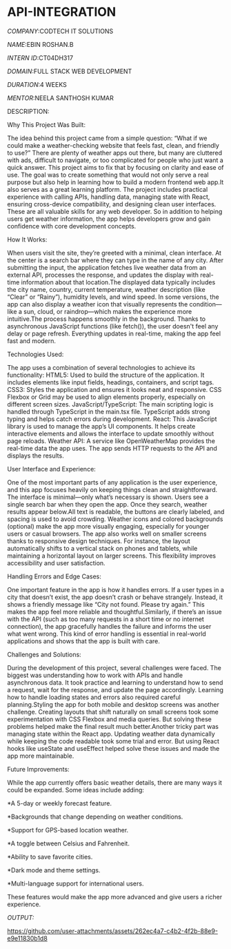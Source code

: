 # API-INTEGRATION

*COMPANY*:CODTECH IT SOLUTIONS

*NAME*:EBIN ROSHAN.B

*INTERN ID*:CT04DH317

*DOMAIN*:FULL STACK WEB DEVELOPMENT

*DURATION*:4 WEEKS

*MENTOR*:NEELA SANTHOSH KUMAR

DESCRIPTION:

Why This Project Was Built:

The idea behind this project came from a simple question: “What if we could make a weather-checking website that feels fast, clean, and friendly to use?” There are plenty of weather apps out there, but many are cluttered with ads, difficult to navigate, or too complicated for people who just want a quick answer. This project aims to fix that by focusing on clarity and ease of use. The goal was to create something that would not only serve a real purpose but also help in learning how to build a modern frontend web app.It also serves as a great learning platform. The project includes practical experience with calling APIs, handling data, managing state with React, ensuring cross-device compatibility, and designing clean user interfaces. These are all valuable skills for any web developer. So in addition to helping users get weather information, the app helps developers grow and gain confidence with core development concepts.

How It Works:

When users visit the site, they’re greeted with a minimal, clean interface. At the center is a search bar where they can type in the name of any city. After submitting the input, the application fetches live weather data from an external API, processes the response, and updates the display with real-time information about that location.The displayed data typically includes the city name, country, current temperature, weather description (like “Clear” or “Rainy”), humidity levels, and wind speed. In some versions, the app can also display a weather icon that visually represents the condition—like a sun, cloud, or raindrop—which makes the experience more intuitive.The process happens smoothly in the background. Thanks to asynchronous JavaScript functions (like fetch()), the user doesn't feel any delay or page refresh. Everything updates in real-time, making the app feel fast and modern.

Technologies Used:

The app uses a combination of several technologies to achieve its functionality:
HTML5: Used to build the structure of the application. It includes elements like input fields, headings, containers, and script tags.
CSS3: Styles the application and ensures it looks neat and responsive. CSS Flexbox or Grid may be used to align elements properly, especially on different screen sizes.
JavaScript/TypeScript: The main scripting logic is handled through TypeScript in the main.tsx file. TypeScript adds strong typing and helps catch errors during development.
React: This JavaScript library is used to manage the app’s UI components. It helps create interactive elements and allows the interface to update smoothly without page reloads.
Weather API: A service like OpenWeatherMap provides the real-time data the app uses. The app sends HTTP requests to the API and displays the results.

User Interface and Experience:

One of the most important parts of any application is the user experience, and this app focuses heavily on keeping things clean and straightforward. The interface is minimal—only what’s necessary is shown. Users see a single search bar when they open the app. Once they search, weather results appear below.All text is readable, the buttons are clearly labeled, and spacing is used to avoid crowding. Weather icons and colored backgrounds (optional) make the app more visually engaging, especially for younger users or casual browsers. The app also works well on smaller screens thanks to responsive design techniques.
For instance, the layout automatically shifts to a vertical stack on phones and tablets, while maintaining a horizontal layout on larger screens. This flexibility improves accessibility and user satisfaction.

Handling Errors and Edge Cases:

One important feature in the app is how it handles errors. If a user types in a city that doesn’t exist, the app doesn’t crash or behave strangely. Instead, it shows a friendly message like “City not found. Please try again.” This makes the app feel more reliable and thoughtful.Similarly, if there’s an issue with the API (such as too many requests in a short time or no internet connection), the app gracefully handles the failure and informs the user what went wrong. This kind of error handling is essential in real-world applications and shows that the app is built with care.

Challenges and Solutions:

During the development of this project, several challenges were faced. The biggest was understanding how to work with APIs and handle asynchronous data. It took practice and learning to understand how to send a request, wait for the response, and update the page accordingly. Learning how to handle loading states and errors also required careful planning.Styling the app for both mobile and desktop screens was another challenge. Creating layouts that shift naturally on small screens took some experimentation with CSS Flexbox and media queries. But solving these problems helped make the final result much better.Another tricky part was managing state within the React app. Updating weather data dynamically while keeping the code readable took some trial and error. But using React hooks like useState and useEffect helped solve these issues and made the app more maintainable.

Future Improvements:

While the app currently offers basic weather details, there are many ways it could be expanded. Some ideas include adding:

*A 5-day or weekly forecast feature.

*Backgrounds that change depending on weather conditions.

*Support for GPS-based location weather.

*A toggle between Celsius and Fahrenheit.

*Ability to save favorite cities.

*Dark mode and theme settings.

*Multi-language support for international users.

These features would make the app more advanced and give users a richer experience.


*OUTPUT:*

https://github.com/user-attachments/assets/262ec4a7-c4b2-4f2b-88e9-e9e11830b1d8
